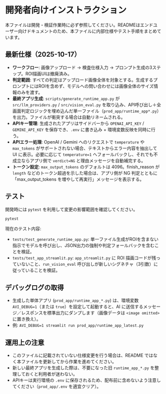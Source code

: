 # 開発者向けインストラクション

本ファイルは開発・検証作業時に必ず参照してください。READMEはエンドユーザー向けドキュメントのため、本ファイルに内部仕様やテスト手順をまとめています。

## 最新仕様（2025-10-17）
- **ワークフロー**: 画像アップロード → 検査仕様入力 → プロンプト生成の3ステップ。ROI描画UIは撤廃済み。
- **判定範囲**: すべての判定はアップロード画像全体を対象とする。生成するプロンプトにはROIを含めず、モデルへの問い合わせには画像全体のサイズ情報のみを渡す。
- **最終アプリ生成**: `scripts/generate_runtime_app.py` が `src/llm_providers.py` / `src/vision_eval.py` を取り込み、API呼び出し＋全画面判定ロジックを埋め込んだ単一ファイル（`prod_app/runtime_app*.py`）を出力。ファイルが衝突する場合は自動リネームされる。
- **APIキー管理**: 生成されたアプリはサイドバーから `OPENAI_API_KEY` / `GEMINI_API_KEY` を保存でき、`.env` に書き込み + 環境変数反映を同時に行う。
- **APIエラー処理**: OpenAI / Gemini へのリクエストで `temperature` や `max_tokens` がサポートされない場合、テキストからエラー内容を抽出して UI に表示。必要に応じて `temperature=1` へフォールバックし、それでも不成立ならアプリ側で `verdict=NG` と理由メッセージを自動補完する。
- **トークン設定**: `max_output_tokens` のデフォルトは 4096。finish_reason が `length` などのトークン超過を示した場合は、アプリ側が NG 判定とともに「max_output_tokens を増やして再実行」メッセージを表示する。

## テスト
開発時には `pytest` を利用して変更の影響範囲を確認してください。

```bash
pytest
```

現在のテスト内容:
- `tests/test_generate_runtime_app.py`: 単一ファイル生成がROIを含まない指示でモデルを呼び出し、JSON出力の強制や判定フォールバックを含むことを検証。
- `tests/test_app_streamlit.py`: `app_streamlit.py` に ROI 描画コードが残っていないこと、`run_vision_eval` 呼び出しが新しいシグネチャ（3引数）に従っていることを検証。

## デバッグログの取得
- 生成した単体アプリ (`prod_app/runtime_app_*.py`) は、環境変数 `AVI_DEBUG=1`（または `true`）を設定して起動すると、AI に送信するメッセージ／レスポンスを標準出力にダンプします（画像データは `<image omitted>` に置き換え）。
- 例: `AVI_DEBUG=1 streamlit run prod_app/runtime_app_latest.py`

## 運用上の注意
- このファイルに記載されていない仕様変更を行う場合は、README ではなく本ファイルを更新してから作業を進めてください。
- 新しい最終アプリを生成した際は、不要になった旧 `runtime_app_*.py` を整理しておくと利用者が迷わない。
- APIキーは実行環境の `.env` に保存されるため、配布前に含めないよう注意してください（`prod_app/.env` を適宜クリア）。
